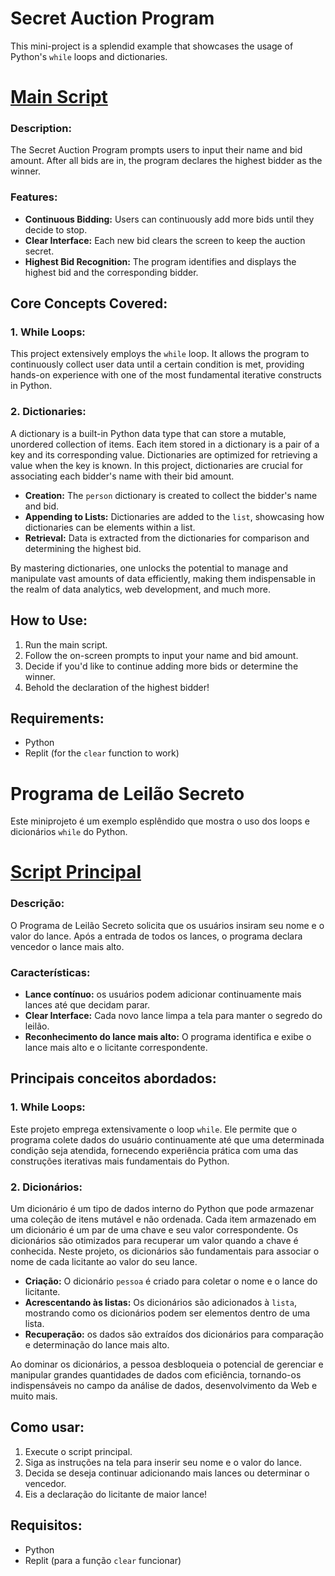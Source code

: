 # Secret Auction Program

This mini-project is a splendid example that showcases the usage of Python's `while` loops and dictionaries.

# [Main Script](main.py)

### Description:

The Secret Auction Program prompts users to input their name and bid amount. After all bids are in, the program declares the highest bidder as the winner.

### Features:

- **Continuous Bidding:** Users can continuously add more bids until they decide to stop.
- **Clear Interface:** Each new bid clears the screen to keep the auction secret.
- **Highest Bid Recognition:** The program identifies and displays the highest bid and the corresponding bidder.
  
## Core Concepts Covered:

### 1. **While Loops:**

This project extensively employs the `while` loop. It allows the program to continuously collect user data until a certain condition is met, providing hands-on experience with one of the most fundamental iterative constructs in Python.

### 2. **Dictionaries:**

A dictionary is a built-in Python data type that can store a mutable, unordered collection of items. Each item stored in a dictionary is a pair of a key and its corresponding value. Dictionaries are optimized for retrieving a value when the key is known. In this project, dictionaries are crucial for associating each bidder's name with their bid amount.

- **Creation:** The `person` dictionary is created to collect the bidder's name and bid.
- **Appending to Lists:** Dictionaries are added to the `list`, showcasing how dictionaries can be elements within a list.
- **Retrieval:** Data is extracted from the dictionaries for comparison and determining the highest bid.

By mastering dictionaries, one unlocks the potential to manage and manipulate vast amounts of data efficiently, making them indispensable in the realm of data analytics, web development, and much more.

## How to Use:

1. Run the main script.
2. Follow the on-screen prompts to input your name and bid amount.
3. Decide if you'd like to continue adding more bids or determine the winner.
4. Behold the declaration of the highest bidder!

## Requirements:

- Python
- Replit (for the `clear` function to work)

# Programa de Leilão Secreto

Este miniprojeto é um exemplo esplêndido que mostra o uso dos loops e dicionários `while` do Python.

# [Script Principal](main.py)

### Descrição:

O Programa de Leilão Secreto solicita que os usuários insiram seu nome e o valor do lance. Após a entrada de todos os lances, o programa declara vencedor o lance mais alto.

### Características:

- **Lance contínuo:** os usuários podem adicionar continuamente mais lances até que decidam parar.
- **Clear Interface:** Cada novo lance limpa a tela para manter o segredo do leilão.
- **Reconhecimento do lance mais alto:** O programa identifica e exibe o lance mais alto e o licitante correspondente.
  
## Principais conceitos abordados:

### 1. **While Loops:**

Este projeto emprega extensivamente o loop `while`. Ele permite que o programa colete dados do usuário continuamente até que uma determinada condição seja atendida, fornecendo experiência prática com uma das construções iterativas mais fundamentais do Python.

### 2. **Dicionários:**

Um dicionário é um tipo de dados interno do Python que pode armazenar uma coleção de itens mutável e não ordenada. Cada item armazenado em um dicionário é um par de uma chave e seu valor correspondente. Os dicionários são otimizados para recuperar um valor quando a chave é conhecida. Neste projeto, os dicionários são fundamentais para associar o nome de cada licitante ao valor do seu lance.

- **Criação:** O dicionário `pessoa` é criado para coletar o nome e o lance do licitante.
- **Acrescentando às listas:** Os dicionários são adicionados à `lista`, mostrando como os dicionários podem ser elementos dentro de uma lista.
- **Recuperação:** os dados são extraídos dos dicionários para comparação e determinação do lance mais alto.

Ao dominar os dicionários, a pessoa desbloqueia o potencial de gerenciar e manipular grandes quantidades de dados com eficiência, tornando-os indispensáveis ​​no campo da análise de dados, desenvolvimento da Web e muito mais.

## Como usar:

1. Execute o script principal.
2. Siga as instruções na tela para inserir seu nome e o valor do lance.
3. Decida se deseja continuar adicionando mais lances ou determinar o vencedor.
4. Eis a declaração do licitante de maior lance!

## Requisitos:

- Python
- Replit (para a função `clear` funcionar)